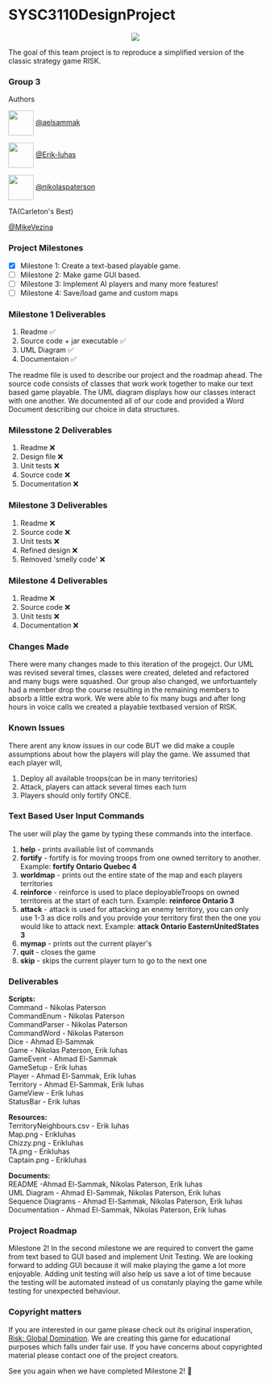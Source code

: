 # SYSC3110DesignProject

<p align="center">
  <img src="https://external-content.duckduckgo.com/iu/?u=https%3A%2F%2Fcdn-www.bluestacks.com%2Fbs-images%2Flogo239.png&f=1&nofb=1" />
</p>

The goal of this team project is to reproduce a simplified version of the classic strategy game RISK.


### Group 3

Authors

<p align="left">
  <img style= "vertical-align:middle" src="https://avatars0.githubusercontent.com/u/71227923?s=460&u=7eedc11732df85f6a08674179e0aab7b8496dcfd&v=4" width="50" height="50" />
    <a href="https://github.com/aelsammak">@aelsammak</a>
</p>
<p align="left">
  <img style= "vertical-align:middle" src="https://avatars1.githubusercontent.com/u/71864216?s=460&u=c6e4bb16b43a450708bcbcde6b76ede693bc7090&v=4" width="50" height="50" />
    <a href="https://github.com/Erik-Iuhas">@Erik-Iuhas</a>
</p>
<p align="left">
  <img style= "vertical-align:middle" src="https://avatars3.githubusercontent.com/u/47836939?s=460&u=5c135ae66ac6db71ca7d83a05209cc3db690716a&v=4" width="50" height="50" />
  <a href="https://github.com/nikolaspaterson">@nikolaspaterson</a>
</p>

TA(Carleton's Best)

[@MikeVezina](https://github.com/MikeVezina)


### Project Milestones

- [x] Milestone 1: Create a text-based playable game.
- [ ] Milestone 2: Make game GUI based.
- [ ] Milestone 3: Implement AI players and many more features!
- [ ] Milestone 4: Save/load game and custom maps

### Milestone 1 Deliverables
1. Readme :white_check_mark:
2. Source code + jar executable :white_check_mark:
3. UML Diagram :white_check_mark:
4. Documentaion :white_check_mark:

The readme file is used to describe our project and the roadmap ahead.
The source code consists of classes that work work together to make our text based game playable.
The UML diagram displays how our classes interact with one another.
We documented all of our code and provided a Word Document describing our choice in data structures.

### Milesstone 2 Deliverables
1. Readme :x:
2. Design file :x:
3. Unit tests :x:
4. Source code :x:
5. Documentation :x:

### Milestone 3 Deliverables
1. Readme :x:
2. Source code :x:
3. Unit tests :x:
4. Refined design :x:
5. Removed 'smelly code' :x:


### Milestone 4 Deliverables
1. Readme :x:
2. Source code :x:
3. Unit tests :x:
4. Documentation :x:


### Changes Made
There were many changes made to this iteration of the progejct. Our UML was revised several times, classes were created, deleted and refactored and many bugs were squashed. Our group also changed, we unfortuantely had a member drop the course resulting in the remaining members to absorb a little extra work. We were able to fix many bugs and after long hours in voice calls we created a playable textbased version of RISK. 

### Known Issues
There arent any know issues in our code BUT we did make a couple assumptions about how the players will play the game.
We assumed that each player will,
1. Deploy all available troops(can be in many territories)
2. Attack, players can attack several times each turn
3. Players should only fortify ONCE.

### Text Based User Input Commands
The user will play the game by typing these commands into the interface.
1. **help** - prints availiable list of commands
2. **fortify** - fortify is for moving troops from one owned territory to another. Example: **fortify Ontario Quebec 4**
3. **worldmap** - prints out the entire state of the map and each players territories
4. **reinforce** - reinforce is used to place deployableTroops on owned territoreis at the start of each turn. Example: **reinforce Ontario 3**
5. **attack** - attack is used for attacking an enemy territory, you can only use 1-3 as dice rolls and you provide your territory first then the one you would like to attack next. Example: **attack Ontario EasternUnitedStates 3**
6. **mymap** - prints out the current player's 
7. **quit** - closes the game
8. **skip** - skips the current player turn to go to the next one

### Deliverables

**Scripts:**<br>
Command - Nikolas Paterson<br>
CommandEnum - Nikolas Paterson<br>
CommandParser - Nikolas Paterson<br>
CommandWord - Nikolas Paterson<br>
Dice - Ahmad El-Sammak<br>
Game - Nikolas Paterson, Erik Iuhas<br>
GameEvent - Ahmad El-Sammak<br>
GameSetup - Erik Iuhas<br>
Player - Ahmad El-Sammak, Erik Iuhas<br>
Territory - Ahmad El-Sammak, Erik Iuhas<br>
GameView - Erik Iuhas <br>
StatusBar - Erik Iuhas <br>

**Resources:**<br>
TerritoryNeighbours.csv - Erik Iuhas<br>
Map.png - ErikIuhas<br>
Chizzy.png - ErikIuhas<br>
TA.png - ErikIuhas<br>
Captain.png - ErikIuhas<br>

**Documents:**<br>
README -Ahmad El-Sammak, Nikolas Paterson, Erik Iuhas<br>
UML Diagram - Ahmad El-Sammak, Nikolas Paterson, Erik Iuhas<br>
Sequence Diagrams - Ahmad El-Sammak, Nikolas Paterson, Erik Iuhas<br>
Documentation - Ahmad El-Sammak, Nikolas Paterson, Erik Iuhas<br>


### Project Roadmap
Milestone 2! In the second milestone we are required to convert the game from text based to GUI based and implement Unit Testing. We are looking forward to 
adding GUI because it will make playing the game a lot more enjoyable. Adding unit testing will also help us save a lot of time because the testing will be automated instead of us constanly playing the game while testing for unexpected behaviour.


### Copyright matters
If you are interested in our game please check out its original insperation, [Risk: Global Domination](https://store.steampowered.com/app/1128810/RISK_Global_Domination/).
We are creating this game for educational purposes which falls under fair use.
If you have concerns about copyrighted material please contact one of the project creators.

See you again when we have completed Milestone 2! :metal:


